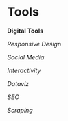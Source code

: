 <H1> Tools </H1>
<p>
<b> Digital Tools </b>
<p> <i> Responsive Design </i>
<p> <i> Social Media </i>
<p> <i> Interactivity</i> 
<p> <i> Dataviz </i>
<p> <i> SEO </i>
<p> <i> Scraping</i>
